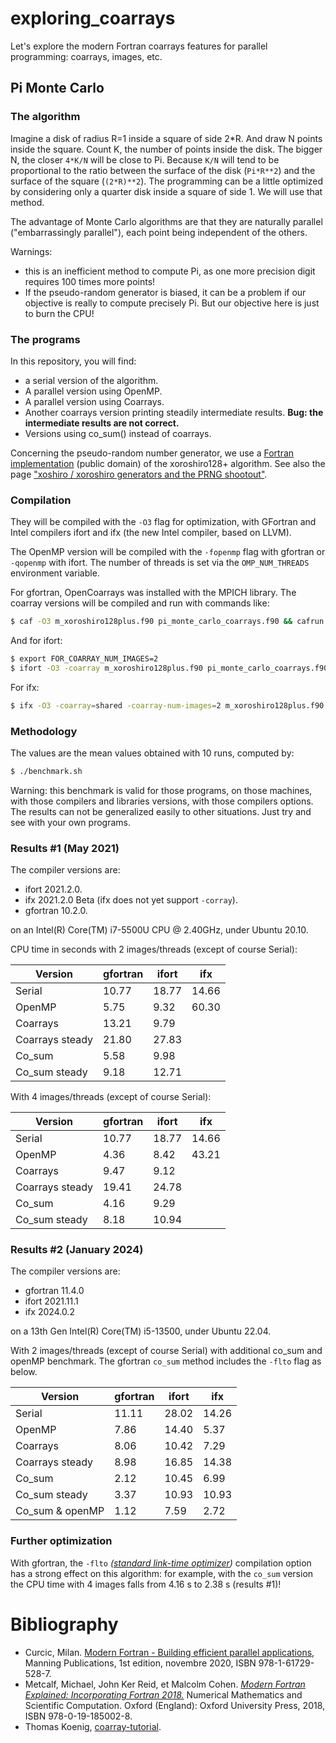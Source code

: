 # exploring_coarrays

Let's explore the modern Fortran coarrays features for parallel programming: coarrays, images, etc.

## Pi Monte Carlo

### The algorithm

Imagine a disk of radius R=1 inside a square of side 2*R. And draw N points inside the square. Count K, the number of points inside the disk. The bigger N, the closer `4*K/N` will be close to Pi. Because `K/N` will tend to be proportional to the ratio between the surface of the disk (`Pi*R**2`) and the surface of the square (`(2*R)**2`). The programming can be a little optimized by considering only a quarter disk inside a square of side 1. We will use that method.

The advantage of Monte Carlo algorithms are that they are naturally parallel ("embarrassingly parallel"), each point being independent of the others.

Warnings:

* this is an inefficient method to compute Pi, as one more precision digit requires 100 times more points!
* If the pseudo-random generator is biased, it can be a problem if our objective is really to compute precisely Pi. But our objective here is just to burn the CPU!

### The programs

In this repository, you will find:

* a serial version of the algorithm.
* A parallel version using OpenMP.
* A parallel version using Coarrays.
* Another coarrays version printing steadily intermediate results. **Bug: the intermediate results are not correct.**
* Versions using co_sum() instead of coarrays.

Concerning the pseudo-random number generator, we use a [Fortran implementation](https://github.com/jannisteunissen/xoroshiro128plus_fortran) (public domain) of the xoroshiro128+ algorithm. See also the page ["xoshiro / xoroshiro generators and the PRNG shootout"](https://prng.di.unimi.it/).


### Compilation

They will be compiled with the `-O3` flag for optimization, with GFortran and Intel compilers ifort and ifx (the new Intel compiler, based on LLVM). 

The OpenMP version will be compiled with the `-fopenmp` flag with gfortran or `-qopenmp` with ifort. The number of threads is set via the `OMP_NUM_THREADS` environment variable.

For gfortran, OpenCoarrays was installed with the MPICH library. The coarray versions will be compiled and run with commands like:

```bash
$ caf -O3 m_xoroshiro128plus.f90 pi_monte_carlo_coarrays.f90 && cafrun -n 2 ./a.out
```

And for ifort:

```bash
$ export FOR_COARRAY_NUM_IMAGES=2
$ ifort -O3 -coarray m_xoroshiro128plus.f90 pi_monte_carlo_coarrays.f90 && ./a.out
```

For ifx:

```bash
$ ifx -O3 -coarray=shared -coarray-num-images=2 m_xoroshiro128plus.f90 pi_monte_carlo_coarrays.f90
```

### Methodology

The values are the mean values obtained with 10 runs, computed by:

```bash
$ ./benchmark.sh
```

Warning: this benchmark is valid for those programs, on those machines, with those compilers and libraries versions, with those compilers options. The results can not be generalized easily to other situations. Just try and see with your own programs. 

### Results #1 (May 2021)

The compiler versions are:

* ifort 2021.2.0.
* ifx 2021.2.0 Beta (ifx does not yet support `-corray`).
* gfortran 10.2.0.

on an Intel(R) Core(TM) i7-5500U CPU @ 2.40GHz, under Ubuntu 20.10.


CPU time in seconds with 2 images/threads (except of course Serial):

| Version              | gfortran | ifort   | ifx     |
| -------------------- | -------- | ------- | ------- |
| Serial               |  10.77   | 18.77   | 14.66   |
| OpenMP               |   5.75   |  9.32   | 60.30   |
| Coarrays             |  13.21   |  9.79   |         |
| Coarrays steady      |  21.80   | 27.83   |         |
| Co_sum               |   5.58   |  9.98   |         |
| Co_sum steady        |   9.18   | 12.71   |         |

With 4 images/threads (except of course Serial):

| Version              | gfortran | ifort   | ifx     |
| -------------------- | -------- | ------- | ------- |
| Serial               |  10.77   | 18.77   | 14.66   |
| OpenMP               |   4.36   |  8.42   | 43.21   |
| Coarrays             |   9.47   |  9.12   |         |
| Coarrays steady      |  19.41   | 24.78   |         |
| Co_sum               |   4.16   |  9.29   |         |
| Co_sum steady        |   8.18   | 10.94   |         |


### Results #2 (January 2024)

The compiler versions are:
* gfortran 11.4.0
* ifort 2021.11.1
* ifx 2024.0.2

on a 13th Gen Intel(R) Core(TM) i5-13500, under Ubuntu 22.04.

With 2 images/threads (except of course Serial) with additional co_sum and openMP benchmark. The gfortran `co_sum` method includes the `-flto` flag as below.


| Version              | gfortran | ifort   | ifx     |
| -------------------- | -------- | ------- | ------- |
| Serial               |  11.11   | 28.02   | 14.26   |
| OpenMP               |  7.86    | 14.40   | 5.37    |
| Coarrays             |  8.06    | 10.42   | 7.29    |
| Coarrays steady      |  8.98    | 16.85   | 14.38   |
| Co_sum               |  2.12    | 10.45   | 6.99    |
| Co_sum steady        |  3.37    | 10.93   | 10.93   |
| Co_sum & openMP      |  1.12    | 7.59    | 2.72    |


### Further optimization

With gfortran, the `-flto` *([standard link-time optimizer](https://gcc.gnu.org/onlinedocs/gcc/Optimize-Options.html))* compilation option has a strong effect on this algorithm: for example, with the `co_sum` version the CPU time with 4 images falls from 4.16 s to 2.38 s (results #1)! 


# Bibliography

* Curcic, Milan. [Modern Fortran - Building efficient parallel applications](https://learning.oreilly.com/library/view/-/9781617295287/?ar), Manning Publications, 1st edition, novembre 2020, ISBN 978-1-61729-528-7.
* Metcalf, Michael, John Ker Reid, et Malcolm Cohen. *[Modern Fortran Explained: Incorporating Fortran 2018.](https://oxford.universitypressscholarship.com/view/10.1093/oso/9780198811893.001.0001/oso-9780198811893)* Numerical Mathematics and Scientific Computation. Oxford (England): Oxford University Press, 2018, ISBN 978-0-19-185002-8.
* Thomas Koenig, [coarray-tutorial](https://github.com/tkoenig1/coarray-tutorial/blob/main/tutorial.md).
